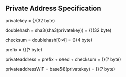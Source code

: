 ## Private Address Specification
privatekey = {}(32 byte)

doublehash = sha3(sha3(privatekey)) = {}(32 byte)

checksum = doublehash[0:4] = {}(4 byte)

prefix = {}(? byte)

privateaddress = prefix + seed + checksum = {}(? byte)

privateaddressWIF = base58(privatekey) = {}(? byte)


